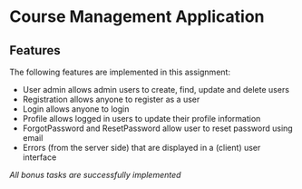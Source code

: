 # Course Management Application
## Features
The following features are implemented in this assignment:
* User admin allows admin users to create, find, update and delete users
* Registration allows anyone to register as a user
* Login allows anyone to login
* Profile allows logged in users to update their profile information 
* ForgotPassword and ResetPassword allow user to reset password using email
* Errors (from the server side) that are displayed in a (client) user interface

_All bonus tasks are successfully implemented_
